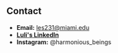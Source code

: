 ## Contact
- **Email:** les231@miami.edu
- [**Luli's LinkedIn**](https://linkedin.com/in/lourdes-schmader-ma-a4461392)
- **Instagram:** @harmonious_beings
